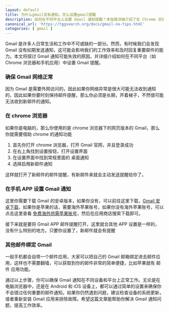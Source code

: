 ```yaml
---
layout: default
title: 为什么gmail没有通知，怎么设置gmail提醒
description: 如何在不同平台上设置 Gmail 通知提醒？本指南详细介绍了在 Chrome 浏览器、Android 手机和 iOS 设备上设置 Gmail 通知的步骤，帮助您解决 Gmail 没有通知的问题。通过正确配置 Gmail 和设备设置，确保您不会错过任何重要邮件通知，提高工作效率。立即阅读，掌握 Gmail 提醒设置技巧！
canonical_url: 'https://tggsearch.org/docs/gmail-no-tips.html'
categories: [ gmail ]
---
```

Gmail 是许多人日常生活和工作中不可或缺的一部分。然而，有时候我们会发现 Gmail 没有如期发送通知，这可能会影响我们的工作效率和及时回复重要邮件的能力。本文将探讨 Gmail 通知可能失效的原因，并详细介绍如何在不同平台（如 Chrome 浏览器和手机应用）中设置 Gmail 提醒。

### 确保 Gmail 网络正常
因为 Gmail 是需要外网访问的，因此如果你网络异常是很大可能无法收到通知的，因此如果你要时刻保持邮件提醒，那么你必须是长期，开着梯子，不然很可能无法收到新邮件的通知。

### 在 chrome 浏览器
如果你是电脑的，那么你使用的是 chrome 浏览器下的网页版本的 Gmail，那么你就需要借助 chrome 的通知功能

1. 首先你打开 chrome 浏览器，打开 Gmail 官网，并且登录成功
2. 在右上角找到设置按钮，打开设置界面
3. 在设置界面中找到常规里面的 桌面通知
4. 选择启用新邮件通知

这样就打开了新邮件的邮件提醒，有新邮件来就会主动发送提醒给你了。

### 在手机 APP 设置 Gmail 通知
这里你需要下载 Gmail 的安卓版本，如果你没有，可以前往这里下载，[Gmail 安卓下载](./302.html?target=https://gmail.en.uptodown.com/android/download)，如果你是苹果的话，需要海外苹果账号，如果你没有海外苹果账号，可以点击这里查看 [免费海外供需苹果账号](./apple-id.html)，然后在应用商店搜索下载即可。

接下来就是要将 Gmail APP 邮件提醒打开，这里就合其他 APP 设置是一样的，没有什么特别的地方。只要你设置了，新邮件就会有提醒

### 其他邮件绑定 Gmail
一般手机都会自带一个邮件应用，大家可以把自己的 Gmail 邮箱绑定进去邮件应用，这样也不需要翻墙，可以获取到你的邮件非常的简单便捷，比如苹果就有 邮件 应用功能。

通过以上步骤，你可以确保 Gmail 通知在不同设备和平台上正常工作。无论是在电脑浏览器中，还是在 Android 和 iOS 设备上，都可以通过简单的设置来确保你不会错过任何重要的邮件通知。如果你仍然遇到问题，建议检查设备的系统更新，或者重新安装 Gmail 应用来排除故障。希望这篇文章能帮助你解决 Gmail 通知问题，提高工作效率。
